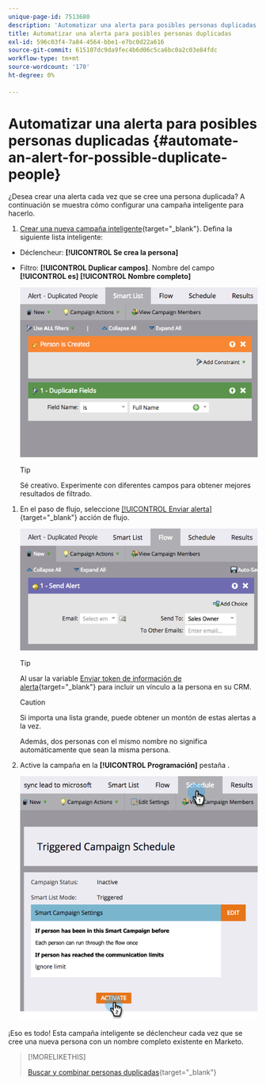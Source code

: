 ```yaml
---
unique-page-id: 7513680
description: 'Automatizar una alerta para posibles personas duplicadas: Documentos de Marketo: Documentación del producto'
title: Automatizar una alerta para posibles personas duplicadas
exl-id: 596c03f4-7a84-4564-bbe1-e7bc0d22a616
source-git-commit: 615107dc9da9fec4b6d06c5ca6bc0a2c03e84fdc
workflow-type: tm+mt
source-wordcount: '170'
ht-degree: 0%

---
```


# Automatizar una alerta para posibles personas duplicadas {#automate-an-alert-for-possible-duplicate-people}

¿Desea crear una alerta cada vez que se cree una persona duplicada? A continuación se muestra cómo configurar una campaña inteligente para hacerlo.

1. [Crear una nueva campaña inteligente](/help/marketo/product-docs/core-marketo-concepts/smart-campaigns/creating-a-smart-campaign/create-a-new-smart-campaign.md){target="_blank"}. Defina la siguiente lista inteligente:

* Déclencheur: **[!UICONTROL Se crea la persona]**
* Filtro: **[!UICONTROL Duplicar campos]**. Nombre del campo **[!UICONTROL es] [!UICONTROL Nombre completo]**

   ![](assets/automate-an-alert-1.png)

   >[!TIP]
   >
   >Sé creativo. Experimente con diferentes campos para obtener mejores resultados de filtrado.

1. En el paso de flujo, seleccione [[!UICONTROL Enviar alerta]](/help/marketo/product-docs/core-marketo-concepts/smart-campaigns/flow-actions/send-alert.md){target="_blank"} acción de flujo.

   ![](assets/automate-an-alert-2.png)

   >[!TIP]
   >
   >Al usar la variable [Enviar token de información de alerta](/help/marketo/product-docs/email-marketing/general/using-tokens/use-the-send-alert-info-token.md){target="_blank"} para incluir un vínculo a la persona en su CRM.

   >[!CAUTION]
   >
   >Si importa una lista grande, puede obtener un montón de estas alertas a la vez.
   >
   >Además, dos personas con el mismo nombre no significa automáticamente que sean la misma persona.

1. Active la campaña en la **[!UICONTROL Programación]** pestaña .

   ![](assets/automate-an-alert-3.png)

¡Eso es todo! Esta campaña inteligente se déclencheur cada vez que se cree una nueva persona con un nombre completo existente en Marketo.

>[!MORELIKETHIS]
>
>[Buscar y combinar personas duplicadas](/help/marketo/product-docs/core-marketo-concepts/smart-lists-and-static-lists/managing-people-in-smart-lists/find-and-merge-duplicate-people.md){target="_blank"}
